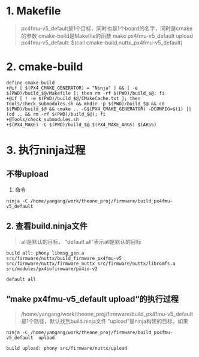 

# 1. Makefile 
> px4fmu-v5_default是1个目标，同时也是1个board的名字，同时是cmake的参数
> cmake-build是Makefile的函数
make px4fmu-v5_default upload
px4fmu-v5_default:
	$(call cmake-build,nuttx_px4fmu-v5_default) 


# 2.  cmake-build
```
define cmake-build
+@if [ $(PX4_CMAKE_GENERATOR) = "Ninja" ] && [ -e $(PWD)/build_$@/Makefile ]; then rm -rf $(PWD)/build_$@; fi
+@if [ ! -e $(PWD)/build_$@/CMakeCache.txt ]; then Tools/check_submodules.sh && mkdir -p $(PWD)/build_$@ && cd $(PWD)/build_$@ && cmake .. -G$(PX4_CMAKE_GENERATOR) -DCONFIG=$(1) || (cd .. && rm -rf $(PWD)/build_$@); fi
+@Tools/check_submodules.sh
+$(PX4_MAKE) -C $(PWD)/build_$@ $(PX4_MAKE_ARGS) $(ARGS)
```

# 3. 执行ninja过程

## 不带upload
1. 命令
```
ninja -C /home/yangang/work/theone_proj/firmware/build_px4fmu-v5_default 
```

## 2. 查看build.ninja文件
> all是默认的目标， “default all”表示all是默认的目标
```
build all: phony libmsg_gen.a src/firmware/nuttx/build_firmware_px4fmu-v5 src/firmware/nuttx/firmware_nuttx src/firmware/nuttx/libromfs.a src/modules/px4iofirmware/px4io-v2

default all
```

## ”make px4fmu-v5_default upload“的执行过程

> /home/yangang/work/theone_proj/firmware/build_px4fmu-v5_default是1个路径，默认找到build.ninja文件
> “upload”是ninja构建的目标，如果
```
ninja -C /home/yangang/work/theone_proj/firmware/build_px4fmu-v5_default  upload
```

```
build upload: phony src/firmware/nuttx/upload
```   

